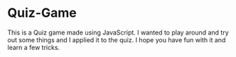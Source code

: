 # Quiz-Game
 This is a Quiz game made using JavaScript. I wanted to play around and try out some things and I applied it to the quiz. I hope you have 
 fun with it and learn a few tricks.
